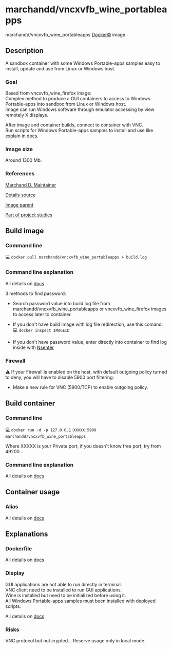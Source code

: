 # marchandd/vncxvfb_wine_portableapps

marchandd/vncxvfb_wine_portableapps [Docker:copyright:](https://docs.docker.com/ "Docker") image

## Description

A sandbox container with some Windows Portable-apps samples easy to install, update and use from Linux or Windows host.

### Goal

Based from vncxvfb_wine_firefox image:  
Complex method to produce a GUI containers to access to Windows Portable-apps into sandbox from Linux or Windows host.  
Image can run Windows software through emulator accessing by view remotely X displays.

After image and container builds, connect to container with VNC.  
Run scripts for Windows Portable-apps samples to install and use like explain in [docs](https://github.com/marchandd/vncxvfb_wine_portableapps/docs/summary.md "Summary").

### Image size

Around 1300 Mb.

### References

[Marchand D. Maintainer](https://github.com/marchandd/ "Maintainer")

[Details source](https://github.com/marchandd/vncxvfb_wine_portableapps/ "Details")

[Image parent](https://github.com/marchandd/vncxvfb_wine_firefox/ "Parent")

[Part of project studies](https://github.com/marchandd/docker_index/ "References")

## Build image

### Command line

:computer: `docker pull marchandd/vncxvfb_wine_portableapps > build.log`

### Command line explanation

All details on [docs](https://github.com/marchandd/vncxvfb_wine_portableapps/blob/master/docs/summary.md "Summary")

3 methods to find password:

- Search password value into build.log file from marchandd/vncxvfb_wine_portableapps or vncxvfb_wine_firefox images to access later to container.

- If you don't have build image with log file redirection, use this comand:  
:computer: `docker inspect IMAGEID`

- If you don't have password value, enter directly into container to find log inside with [Nsenter](http://itsagooddaytobegeek.com/docker-ep-02-installation-de-nsenter/ "Nsenter")

### Firewall

:warning: If your Firewall is enabled on the host, with default outgoing policy turned to 
deny, 
you will have to disable 5900 port filtering:
- Make a new rule for VNC (5900/TCP) to enable outgoing policy.

## Build container

### Command line

:computer: `docker run -d -p 127.0.0.1:XXXXX:5900 marchandd/vncxvfb_wine_portableapps`

Where XXXXX is your Private port, if you doesn't know free port, try from 
49200...

### Command line explanation

All details on [docs](https://github.com/marchandd/vncxvfb_wine_portableapps/blob/master/docs/summary.md "Summary")

## Container usage

### Alias

All details on [docs](https://github.com/marchandd/vncxvfb_wine_portableapps/blob/master/docs/summary.md "Summary")

## Explanations

### Dockerfile

All details on [docs](https://github.com/marchandd/vncxvfb_wine_portableapps/blob/master/docs/summary.md "Summary")

### Display

GUI applications are not able to run directly in terminal.  
VNC client need to be installed to run GUI applications.  
Wine is installed but need to be initialized before using it.  
All Windows Portable-apps samples must been installed with deployed scripts.

All details on [docs](https://github.com/marchandd/vncxvfb_wine_portableapps/blob/master/docs/summary.md "Summary")

### Risks

VNC protocol but not crypted...
Reserve usage only in local mode.
